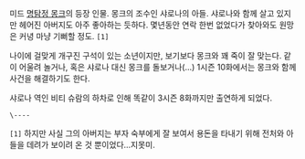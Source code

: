 미드 [명탐정 몽크](%EB%AA%85%ED%83%90%EC%A0%95%20%EB%AA%BD%ED%81%AC.md)의 등장 인물.
몽크의 조수인 샤로나의 아들. 샤로나와 함께 살고 있지만 헤어진 아버지도 아주 좋아하는 듯하다. 몇년동안 연락 한번 없었다가 찾아와도 원망은
커녕 마냥 기뻐할 정도. `[1]`

나이에 걸맞게 개구진 구석이 있는 소년이지만, 보기보다 몽크와 꽤 죽이 잘 맞는다. 같이 어울려 놀거나, 혹은 샤로나 대신 몽크를
돌보거나(...) 1시즌 10화에서는 몽크와 함께 사건을 해결하기도 한다.  

샤로나 역인 비티 슈람의 하차로 인해 똑같이 3시즌 8화까지만 출연하게 되었다.  

`\----`

`[1]` 하지만 사실 그의 아버지는 부자 숙부에게 잘 보여서 용돈을 타내기 위해 전처와 아들을 데려가 보이려 온 것 뿐이었다...지못미.

